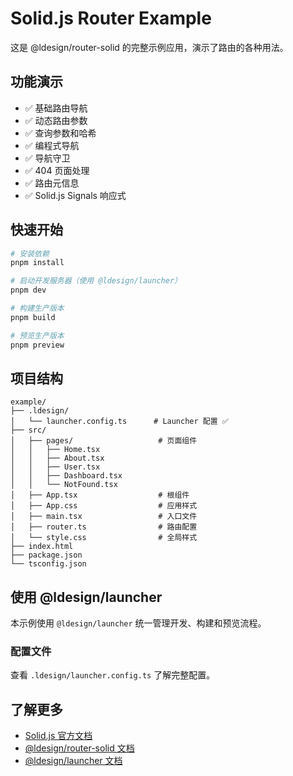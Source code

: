 # Solid.js Router Example

这是 @ldesign/router-solid 的完整示例应用，演示了路由的各种用法。

## 功能演示

- ✅ 基础路由导航
- ✅ 动态路由参数
- ✅ 查询参数和哈希
- ✅ 编程式导航
- ✅ 导航守卫
- ✅ 404 页面处理
- ✅ 路由元信息
- ✅ Solid.js Signals 响应式

## 快速开始

```bash
# 安装依赖
pnpm install

# 启动开发服务器（使用 @ldesign/launcher）
pnpm dev

# 构建生产版本
pnpm build

# 预览生产版本
pnpm preview
```

## 项目结构

```
example/
├── .ldesign/
│   └── launcher.config.ts      # Launcher 配置 ✅
├── src/
│   ├── pages/                   # 页面组件
│   │   ├── Home.tsx
│   │   ├── About.tsx
│   │   ├── User.tsx
│   │   ├── Dashboard.tsx
│   │   └── NotFound.tsx
│   ├── App.tsx                  # 根组件
│   ├── App.css                  # 应用样式
│   ├── main.tsx                 # 入口文件
│   ├── router.ts                # 路由配置
│   └── style.css                # 全局样式
├── index.html
├── package.json
└── tsconfig.json
```

## 使用 @ldesign/launcher

本示例使用 `@ldesign/launcher` 统一管理开发、构建和预览流程。

### 配置文件

查看 `.ldesign/launcher.config.ts` 了解完整配置。

## 了解更多

- [Solid.js 官方文档](https://www.solidjs.com/)
- [@ldesign/router-solid 文档](../README.md)
- [@ldesign/launcher 文档](../../../../tools/launcher/README.md)

